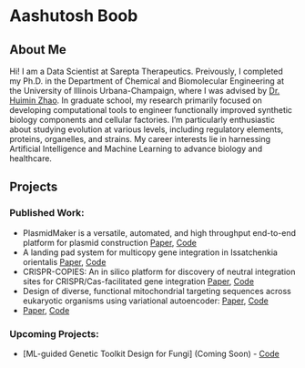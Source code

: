 # Aashutosh Boob

## About Me

Hi! I am a Data Scientist at Sarepta Therapeutics. Preivously, I completed my Ph.D. in the Department of Chemical and Biomolecular Engineering at the University of Illinois Urbana-Champaign, where I was advised by [Dr. Huimin Zhao](http://faculty.scs.illinois.edu/~zhaogrp/). In graduate school, my research primarily focused on developing computational tools to engineer functionally improved synthetic biology components and cellular factories. I’m particularly enthusiastic about studying evolution at various levels, including regulatory elements, proteins, organelles, and strains. My career interests lie in harnessing Artificial Intelligence and Machine Learning to advance biology and healthcare.

## Projects

### Published Work:
- PlasmidMaker is a versatile, automated, and high throughput end-to-end platform for plasmid construction [Paper](https://www.nature.com/articles/s41467-022-30355-y), [Code](https://github.com/Zhao-Group/PlasmidMaker_GuideDNA)
- A landing pad system for multicopy gene integration in Issatchenkia orientalis [Paper](https://www.sciencedirect.com/science/article/pii/S1096717623000927?casa_token=1zPv2ZIPDvgAAAAA:b83MhGJ1YFWNMOscWvwBzCMk1Pq0zYeHlAQjOp6gbDoih6HijXNhI-ShZvDE36p11l2r1vxx54Y#abs0015), [Code](https://github.com/Zhao-Group/Landing-pad-model)
- CRISPR-COPIES: An in silico platform for discovery of neutral integration sites for CRISPR/Cas-facilitated gene integration [Paper](https://www.biorxiv.org/content/10.1101/2023.09.06.556564v1.abstract), [Code](https://github.com/Zhao-Group/COPIES)
- Design of diverse, functional mitochondrial targeting sequences across eukaryotic organisms using variational autoencoder: [Paper](https://www.biorxiv.org/content/10.1101/2024.08.28.610205v1), [Code](https://github.com/Zhao-Group/MTS-VAE)
- [Paper](https://www.biorxiv.org/content/10.1101/2025.03.16.643552v1.abstract), [Code](https://github.com/Zhao-Group/Integration-Sites-M.16.4)

### Upcoming Projects:
- [ML-guided Genetic Toolkit Design for Fungi] (Coming Soon) - [Code](https://github.com/Zhao-Group/ML-GTF)